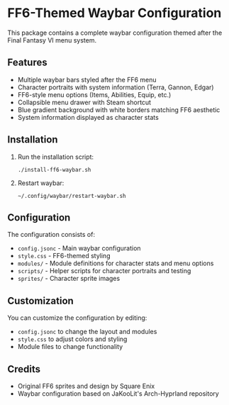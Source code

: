 # FF6-Themed Waybar Configuration

This package contains a complete waybar configuration themed after the Final Fantasy VI menu system.

## Features

- Multiple waybar bars styled after the FF6 menu
- Character portraits with system information (Terra, Gannon, Edgar)
- FF6-style menu options (Items, Abilities, Equip, etc.)
- Collapsible menu drawer with Steam shortcut
- Blue gradient background with white borders matching FF6 aesthetic
- System information displayed as character stats

## Installation

1. Run the installation script:
   ```
   ./install-ff6-waybar.sh
   ```

2. Restart waybar:
   ```
   ~/.config/waybar/restart-waybar.sh
   ```

## Configuration

The configuration consists of:

- `config.jsonc` - Main waybar configuration
- `style.css` - FF6-themed styling
- `modules/` - Module definitions for character stats and menu options
- `scripts/` - Helper scripts for character portraits and testing
- `sprites/` - Character sprite images

## Customization

You can customize the configuration by editing:

- `config.jsonc` to change the layout and modules
- `style.css` to adjust colors and styling
- Module files to change functionality

## Credits

- Original FF6 sprites and design by Square Enix
- Waybar configuration based on JaKooLit's Arch-Hyprland repository
